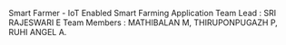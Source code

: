 Smart Farmer - IoT Enabled Smart Farming Application 
Team Lead : SRI RAJESWARI E
Team Members : MATHIBALAN M, THIRUPONPUGAZH P, RUHI ANGEL A.
